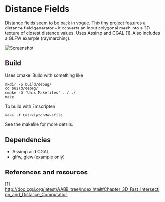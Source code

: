 Distance Fields
===============

Distance fields seem to be back in vogue. This tiny project features
a distance field generator - it converts an input polygonal mesh into a 3D texture
of closest distance values.
Uses Assimp and CGAL [1]. Also includes a GLFW example (raymarching).

![Screenshot](http://matejd.github.io/DistanceFieldGen/distance-fields-armadillo-screenshot.png)


Build
-----

Uses cmake. Build with something like
```
mkdir -p build/debug/
cd build/debug/
cmake -G 'Unix Makefiles' ../../
make
```

To build with Emscripten
```
make -f EmscriptenMakefile
```
See the makefile for more details.


Dependencies
------------

- Assimp and CGAL
- glfw, glew (example only)


References and resources
------------------------

[1] http://doc.cgal.org/latest/AABB_tree/index.html#Chapter_3D_Fast_Intersection_and_Distance_Computation

